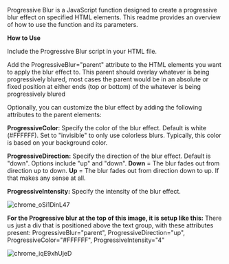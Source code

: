 Progressive Blur is a JavaScript function designed to create a progressive blur effect on specified HTML elements. This readme provides an overview of how to use the function and its parameters.

**How to Use**

Include the Progressive Blur script in your HTML file.

Add the ProgressiveBlur="parent" attribute to the HTML elements you want to apply the blur effect to. This parent should overlay whatever is being progressively blured, most cases the parent would be in an absolute or fixed position at either ends (top or bottom) of the whatever is being progressively blured 

Optionally, you can customize the blur effect by adding the following attributes to the parent elements:

**ProgressiveColor**: Specify the color of the blur effect. Default is white (#FFFFFF). Set to "invisible" to only use colorless blurs. Typically, this color is based on your background color.

**ProgressiveDirection:** Specify the direction of the blur effect. Default is "down". Options include "up" and "down". **Down** = The blur fades out from direction up to down. **Up** = The blur fades out from direction down to up. If that makes any sense at all.

**ProgressiveIntensity:** Specify the intensity of the blur effect.

![chrome_oSi1DinL47](https://github.com/RiyuDio/ProgressiveBlur/assets/132917131/faa8da7b-4077-4efd-b360-80742f84f708)

**For the Progressive blur at the top of this image, it is setup like this:** There us just a div that is positioned above the text group, with these attributes present: ProgressiveBlur="parent", ProgressiveDirection="up", ProgressiveColor="#FFFFFF", ProgressiveIntensity="4"

![chrome_iqE9xhUjeD](https://github.com/RiyuDio/ProgressiveBlur/assets/132917131/c68730e3-a9e9-4a9b-a0eb-c8070dba9d94)

